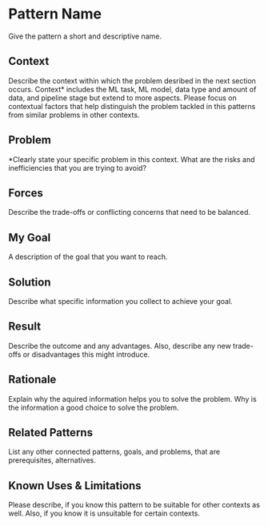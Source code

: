 # Pattern Name
Give the pattern a short and descriptive name.



## Context
Describe the context within which the problem desribed in the next section occurs.
Context* includes the ML task, ML model, data type and amount of data, and pipeline stage but extend to more aspects.
Please focus on contextual factors that help distinguish the problem tackled in this patterns from similar problems in other contexts.



## Problem
*Clearly state your specific problem in this context. What are the risks and inefficiencies that you are trying to avoid?



## Forces
Describe the trade-offs or conflicting concerns that need to be balanced.



## My Goal
A description of the goal that you want to reach.



## Solution
Describe what specific information you collect to achieve your goal.



## Result
Describe the outcome and any advantages. Also, describe any new trade-offs or disadvantages this might introduce.



## Rationale
Explain why the aquired information helps you to solve the problem. Why is the information a good choice to solve the problem.



## Related Patterns
List any other connected patterns, goals, and problems, that are prerequisites, alternatives.



## Known Uses & Limitations
Please describe, if you know this pattern to be suitable for other contexts as well. Also, if you know it is unsuitable for certain contexts.




